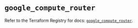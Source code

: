 # `google_compute_router`

Refer to the Terraform Registry for docs: [`google_compute_router`](https://registry.terraform.io/providers/hashicorp/google/6.48.0/docs/resources/compute_router).
